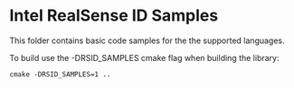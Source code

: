 # 			Intel RealSense ID Samples
This folder contains basic code samples for the the supported languages.


To build use the -DRSID_SAMPLES cmake flag when building the library:

```console
cmake -DRSID_SAMPLES=1 ..
```
